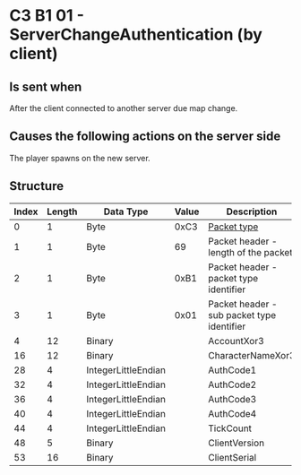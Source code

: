 # C3 B1 01 - ServerChangeAuthentication (by client)

## Is sent when

After the client connected to another server due map change.

## Causes the following actions on the server side

The player spawns on the new server.

## Structure

| Index | Length | Data Type | Value | Description |
|-------|--------|-----------|-------|-------------|
| 0 | 1 |   Byte   | 0xC3  | [Packet type](PacketTypes.md) |
| 1 | 1 |    Byte   |   69   | Packet header - length of the packet |
| 2 | 1 |    Byte   | 0xB1  | Packet header - packet type identifier |
| 3 | 1 |    Byte   | 0x01  | Packet header - sub packet type identifier |
| 4 | 12 | Binary |  | AccountXor3 |
| 16 | 12 | Binary |  | CharacterNameXor3 |
| 28 | 4 | IntegerLittleEndian |  | AuthCode1 |
| 32 | 4 | IntegerLittleEndian |  | AuthCode2 |
| 36 | 4 | IntegerLittleEndian |  | AuthCode3 |
| 40 | 4 | IntegerLittleEndian |  | AuthCode4 |
| 44 | 4 | IntegerLittleEndian |  | TickCount |
| 48 | 5 | Binary |  | ClientVersion |
| 53 | 16 | Binary |  | ClientSerial |